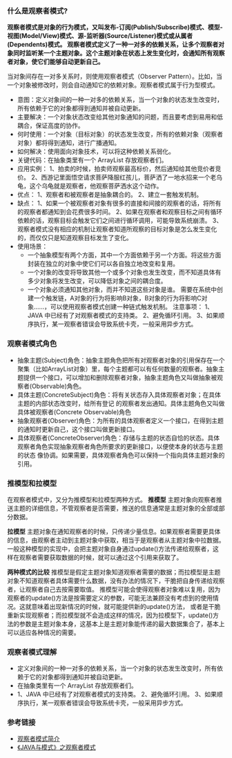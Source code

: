 ### 什么是观察者模式?
**观察者模式是对象的行为模式，又叫发布-订阅(Publish/Subscribe)模式、模型-视图(Model/View)模式、源-监听器(Source/Listener)模式或从属者(Dependents)模式。
观察者模式定义了一种一对多的依赖关系，让多个观察者对象同时监听某一个主题对象。这个主题对象在状态上发生变化时，会通知所有观察者对象，使它们能够自动更新自己。**

当对象间存在一对多关系时，则使用观察者模式（Observer Pattern）。比如，当一个对象被修改时，则会自动通知它的依赖对象。观察者模式属于行为型模式。
* 意图：定义对象间的一种一对多的依赖关系，当一个对象的状态发生改变时，所有依赖于它的对象都得到通知并被自动更新。
* 主要解决：一个对象状态改变给其他对象通知的问题，而且要考虑到易用和低耦合，保证高度的协作。
* 何时使用：一个对象（目标对象）的状态发生改变，所有的依赖对象（观察者对象）都将得到通知，进行广播通知。
* 如何解决：使用面向对象技术，可以将这种依赖关系弱化。
* 关键代码：在抽象类里有一个 ArrayList 存放观察者们。
* 应用实例： 1、拍卖的时候，拍卖师观察最高标价，然后通知给其他竞价者竞价。 2、西游记里面悟空请求菩萨降服红孩儿，菩萨洒了一地水招来一个老乌龟，这个乌龟就是观察者，他观察菩萨洒水这个动作。
* 优点： 1、观察者和被观察者是抽象耦合的。 2、建立一套触发机制。
* 缺点： 
1、如果一个被观察者对象有很多的直接和间接的观察者的话，将所有的观察者都通知到会花费很多时间。 
2、如果在观察者和观察目标之间有循环依赖的话，观察目标会触发它们之间进行循环调用，可能导致系统崩溃。 
3、观察者模式没有相应的机制让观察者知道所观察的目标对象是怎么发生变化的，而仅仅只是知道观察目标发生了变化。
* 使用场景：
    - 一个抽象模型有两个方面，其中一个方面依赖于另一个方面。将这些方面封装在独立的对象中使它们可以各自独立地改变和复用。
    - 一个对象的改变将导致其他一个或多个对象也发生改变，而不知道具体有多少对象将发生改变，可以降低对象之间的耦合度。
    - 一个对象必须通知其他对象，而并不知道这些对象是谁。
需要在系统中创建一个触发链，A对象的行为将影响B对象，B对象的行为将影响C对象……，可以使用观察者模式创建一种链式触发机制。
注意事项： 1、JAVA 中已经有了对观察者模式的支持类。 2、避免循环引用。 3、如果顺序执行，某一观察者错误会导致系统卡壳，一般采用异步方式。

### 观察者模式角色
* 抽象主题(Subject)角色：抽象主题角色把所有对观察者对象的引用保存在一个聚集（比如ArrayList对象）里，每个主题都可以有任何数量的观察者。抽象主题提供一个接口，可以增加和删除观察者对象，抽象主题角色又叫做抽象被观察者(Observable)角色。 
* 具体主题(ConcreteSubject)角色：将有关状态存入具体观察者对象；在具体主题的内部状态改变时，给所有登记 的观察者发出通知。具体主题角色又叫做具体被观察者(Concrete Observable)角色
* 抽象观察者(Observer)角色：为所有的具体观察者定义一个接口，在得到主题的通知时更新自己，这个接口叫做更新接口。
* 具体观察者(ConcreteObserver)角色：存储与主题的状态自恰的状态。具体观察者角色实现抽象观察者角色所要求的更新接口，以便使本身的状态与主题的状态 像协调。如果需要，具体观察者角色可以保持一个指向具体主题对象的引用。

### 推模型和拉模型

在观察者模式中，又分为推模型和拉模型两种方式。
**推模型**
主题对象向观察者推送主题的详细信息，不管观察者是否需要，推送的信息通常是主题对象的全部或部分数据。

**拉模型**
主题对象在通知观察者的时候，只传递少量信息。如果观察者需要更具体的信息，由观察者主动到主题对象中获取，相当于是观察者从主题对象中拉数据。
一般这种模型的实现中，会把主题对象自身通过update()方法传递给观察者，这样在观察者需要获取数据的时候，就可以通过这个引用来获取了。

**两种模式的比较**
推模型是假定主题对象知道观察者需要的数据；而拉模型是主题对象不知道观察者具体需要什么数据，没有办法的情况下，干脆把自身传递给观察者，让观察者自己去按需要取值。
推模型可能会使得观察者对象难以复用，因为观察者的update()方法是按需要定义的参数，可能无法兼顾没有考虑到的使用情况。这就意味着出现新情况的时候，就可能提供新的update()方法，
或者是干脆重新实现观察者；而拉模型就不会造成这样的情况，因为拉模型下，update()方法的参数是主题对象本身，这基本上是主题对象能传递的最大数据集合了，基本上可以适应各种情况的需要。


### 观察者模式理解
* 定义对象间的一种一对多的依赖关系，当一个对象的状态发生改变时，所有依赖于它的对象都得到通知并被自动更新。
* 在抽象类里有一个 ArrayList 存放观察者们。
* 1、JAVA 中已经有了对观察者模式的支持类。 2、避免循环引用。 3、如果顺序执行，某一观察者错误会导致系统卡壳，一般采用异步方式。



### 参考链接
* [观察者模式简介](https://www.runoob.com/design-pattern/observer-pattern.html)
* [《JAVA与模式》之观察者模式](https://www.cnblogs.com/java-my-life/archive/2012/05/16/2502279.html)
